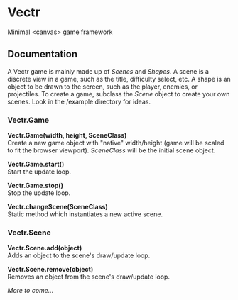 Vectr
=====

Minimal &lt;canvas> game framework

## Documentation

A Vectr game is mainly made up of _Scenes_ and _Shapes_. A scene is a discrete view in a game, such as the title, difficulty select, etc. 
A shape is an object to be drawn to the screen, such as the player, enemies, or projectiles. To create a game, subclass the _Scene_ 
object to create your own scenes. Look in the /example directory for ideas.

### Vectr.Game

__Vectr.Game(width, height, SceneClass)__  
Create a new game object with "native" width/height (game will be scaled to fit the 
browser viewport). _SceneClass_ will be the initial scene object.

__Vectr.Game.start()__  
Start the update loop.

__Vectr.Game.stop()__  
Stop the update loop.

__Vectr.changeScene(SceneClass)__  
Static method which instantiates a new active scene.

### Vectr.Scene
__Vectr.Scene.add(object)__  
Adds an object to the scene's draw/update loop.

__Vectr.Scene.remove(object)__  
Removes an object from the scene's draw/update loop.

_More to come&hellip;_